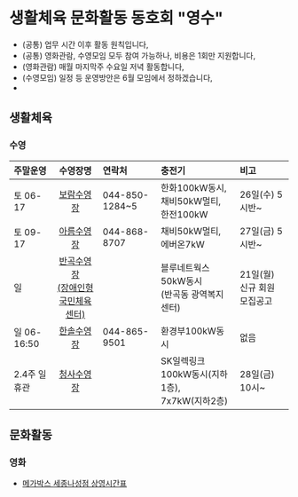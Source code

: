 # 생활체육 문화활동 동호회 "영수"  
- (공통) 업무 시간 이후 활동 원칙입니다,  
- (공통) 영화관람, 수영모임 모두 참여 가능하나, 비용은 1회만 지원합니다,  
- (영화관람) 매월 마지막주 수요일 저녁 활동합니다,  
- (수영모임) 일정 등 운영방안은 6월 모임에서 정하겠습니다,  
-   
## 생활체육
### 수영

| 주말운영 | 수영장명 | 연락처 | 충전기 | 비고 |  
|:--------|:--------:|:------|:------|:------|
| 토 06-17 | <a href="https://www.sjfmc.or.kr/boram.do" target="_blank" rel="noopener noreferrer">보람수영장</a> | 044-850-1284~5 | 한화100kW동시, 채비50kW멀티,<br>한전100kW | 26일(수) 5시반~ |
| 토 09-17 | <a href="https://www.sj-sporex.co.kr/m01/1/" target="_blank" rel="noopener noreferrer">아름수영장</a> | 044-868-8707 | 채비50kW멀티, 에버온7kW | 27일(금) 5시반~ |
| 일  | <a href="https://www.sjfmc.or.kr/pc.do" target="_blank" rel="noopener noreferrer">반곡수영장<br>(장애인형 국민체육센터)</a> |  | 블루네트웍스50kW동시<br>(반곡동 광역복지센터) | 21일(월) 신규 회원 모집공고 |
| 일 06-16:50 | <a href="https://www.sj-sporex.co.kr/m0110004/1/" target="_blank" rel="noopener noreferrer">한솔수영장</a> | 044-865-9501 | 환경부100kW동시 | 없음 |
| 2.4주 일휴관 | <a href="https://www.sj-sporex.co.kr/m0110004/1/" target="_blank" rel="noopener noreferrer">청사수영장</a> |  | SK일렉링크100kW동시(지하1층),<br>7x7kW(지하2층) | 28일(금) 10시~ |

## 문화활동
### 영화
- [메가박스 세종나성점 상영시간표](https://www.megabox.co.kr/booking/timetable)  
